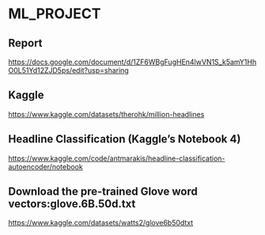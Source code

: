 # ML_PROJECT
## Report
https://docs.google.com/document/d/1ZF6WBgFugHEn4lwVN1S_k5amY1HhO0L51Yd12ZJD5ps/edit?usp=sharing
## Kaggle
https://www.kaggle.com/datasets/therohk/million-headlines
##  Headline Classification (Kaggle’s Notebook 4)
https://www.kaggle.com/code/antmarakis/headline-classification-autoencoder/notebook
##  Download the pre-trained Glove word vectors:glove.6B.50d.txt
https://www.kaggle.com/datasets/watts2/glove6b50dtxt
